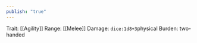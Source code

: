 ```yaml
---
publish: "true"
---
```


Trait: [[Agility]] 
Range: [[Melee]] 
Damage: `dice:1d8+3`physical
Burden: two-handed